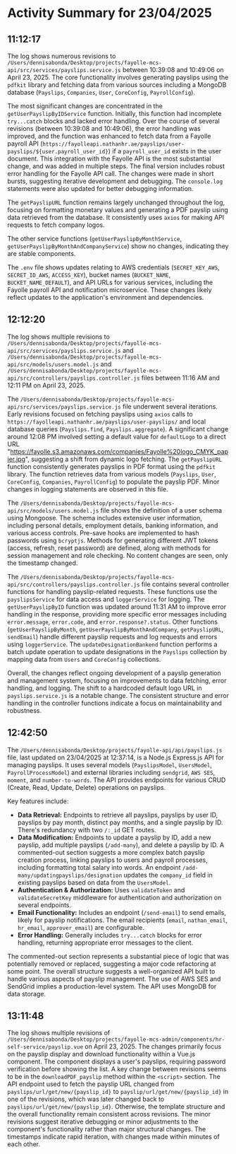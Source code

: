 # Activity Summary for 23/04/2025

## 11:12:17
The log shows numerous revisions to `/Users/dennisabonda/Desktop/projects/fayolle-mcs-api/src/services/payslips.service.js` between 10:39:08 and 10:49:06 on April 23, 2025.  The core functionality involves generating payslips using the `pdfkit` library and fetching data from various sources including a MongoDB database (`Payslips`, `Companies`, `User`, `CoreConfig`, `PayrollConfig`).

The most significant changes are concentrated in the `getUserPayslipByIDService` function.  Initially, this function had incomplete `try...catch` blocks and lacked error handling.  Over the course of several revisions (between 10:39:08 and 10:49:06), the error handling was improved, and the function was enhanced to fetch data from a Fayolle payroll API (`https://fayolleapi.nathanhr.ae/payslips/user-payslips/${user.payroll_user_id}`) if a `payroll_user_id` exists in the user document. This integration with the Fayolle API is the most substantial change, and was added in multiple steps. The final version includes robust error handling for the Fayolle API call.  The changes were made in short bursts, suggesting iterative development and debugging.  The `console.log` statements were also updated for better debugging information.


The `getPayslipURL` function remains largely unchanged throughout the log, focusing on formatting monetary values and generating a PDF payslip using data retrieved from the database.  It consistently uses `axios` for making API requests to fetch company logos.

The other service functions (`getUserPayslipByMonthService`, `getUserPayslipByMonthAndCompanyService`) show no changes, indicating they are stable components.

The `.env` file shows updates relating to AWS credentials (`SECRET_KEY_AWS`, `SECRET_ID_AWS`, `ACCESS_KEY`), bucket names (`BUCKET_NAME`, `BUCKET_NAME_DEFAULT`), and API URLs for various services, including the Fayolle payroll API and notification microservice.  These changes likely reflect updates to the application's environment and dependencies.


## 12:12:20
The log shows multiple revisions to `/Users/dennisabonda/Desktop/projects/fayolle-mcs-api/src/services/payslips.service.js` and `/Users/dennisabonda/Desktop/projects/fayolle-mcs-api/src/models/users.model.js` and `/Users/dennisabonda/Desktop/projects/fayolle-mcs-api/src/controllers/payslips.controller.js` files between 11:16 AM and 12:11 PM on April 23, 2025.

The `/Users/dennisabonda/Desktop/projects/fayolle-mcs-api/src/services/payslips.service.js` file underwent several iterations.  Early revisions focused on fetching payslips using  `axios` calls to `https://fayolleapi.nathanhr.ae/payslips/user-payslips/` and  local database queries (`Payslips.find`, `Payslips.aggregate`).  A significant change around 12:08 PM involved setting a default value for `defaultLogo` to a direct URL "https://fayolle.s3.amazonaws.com/companies/Fayolle%20logo_CMYK_papier.jpg", suggesting a shift from dynamic logo fetching. The  `getPayslipURL` function consistently generates payslips in PDF format using the `pdfkit` library. The function retrieves data from various models (`Payslips`, `User`, `CoreConfig`, `Companies`, `PayrollConfig`) to populate the payslip PDF. Minor changes in logging statements are observed in this file.

The `/Users/dennisabonda/Desktop/projects/fayolle-mcs-api/src/models/users.model.js` file shows the definition of a user schema using Mongoose.  The schema includes extensive user information, including personal details, employment details, banking information, and various access controls.  Pre-save hooks are implemented to hash passwords using `bcryptjs`. Methods for generating different JWT tokens (access, refresh, reset password) are defined, along with methods for session management and role checking.  No content changes are seen, only the timestamp changed.


The `/Users/dennisabonda/Desktop/projects/fayolle-mcs-api/src/controllers/payslips.controller.js` file contains several controller functions for handling payslip-related requests.  These functions use the `payslipsService` for data access and `loggerService` for logging. The `getUserPayslipByID` function was updated around 11:31 AM to improve error handling in the response, providing more specific error messages including `error.message`, `error.code`, and `error.response?.status`. Other functions (`getUserPayslipByMonth`, `getUserPayslipByMonthAndCompany`, `getPayslipURL`, `sendEmail`) handle different payslip requests and log requests and errors using `loggerService`. The `updateDesignationBankend` function performs a batch update operation to update designations in the `Payslips` collection by mapping data from `Users` and `CoreConfig` collections.


Overall, the changes reflect ongoing development of a payslip generation and management system, focusing on improvements to data fetching, error handling, and logging.  The shift to a hardcoded default logo URL in `payslips.service.js` is a notable change.  The consistent structure and error handling in the controller functions indicate a focus on maintainability and robustness.


## 12:42:50
The `/Users/dennisabonda/Desktop/projects/fayolle-api/api/payslips.js` file, last updated on 23/04/2025 at 12:37:14, is a Node.js Express.js API for managing payslips.  It uses several models (`PayslipsModel`, `UsersModel`, `PayrollProcessModel`) and external libraries including `sendgrid`, `AWS SES`, `moment`, and `number-to-words`. The API provides endpoints for various CRUD (Create, Read, Update, Delete) operations on payslips.

Key features include:

* **Data Retrieval:** Endpoints to retrieve all payslips, payslips by user ID, payslips by pay month, distinct pay months, and a single payslip by ID.  There's redundancy with two `/:_id` GET routes.
* **Data Modification:** Endpoints to update a payslip by ID, add a new payslip, add multiple payslips (`/add-many`), and delete a payslip by ID.  A commented-out section suggests a more complex batch payslip creation process, linking payslips to users and payroll processes, including formatting total salary into words.  An endpoint `/add-many/updatingpayslips/designation` updates the `company_id` field in existing payslips based on data from the `UsersModel`.
* **Authentication & Authorization:**  Uses `validateToken` and `validateSecretKey` middleware for authentication and authorization on several endpoints.
* **Email Functionality:** Includes an endpoint (`/send-email`) to send emails, likely for payslip notifications.  The email recipients (`email`, `nathan_email`, `hr_email`, `approver_email`) are configurable.
* **Error Handling:**  Generally includes `try...catch` blocks for error handling, returning appropriate error messages to the client.


The commented-out section represents a substantial piece of logic that was potentially removed or replaced, suggesting a major code refactoring at some point.  The overall structure suggests a well-organized API built to handle various aspects of payslip management.  The use of AWS SES and SendGrid implies a production-level system.  The API uses MongoDB for data storage.


## 13:11:48
The log shows multiple revisions of `/Users/dennisabonda/Desktop/projects/fayolle-mcs-admin/components/hr-self-service/payslip.vue` on April 23, 2025.  The changes primarily focus on the payslip display and download functionality within a Vue.js component.  The component displays a user's payslips, requiring password verification before showing the list.  A key change between revisions seems to be in the `downloadPDF_payslip` method within the `<script>` section. The API endpoint used to fetch the payslip URL changed from `payslips/url/get/new/{payslip_id}` to `payslip/url/get/new/{payslip_id}` in one of the revisions, which was later changed back to `payslips/url/get/new/{payslip_id}`.  Otherwise, the template structure and the overall functionality remain consistent across revisions.  The minor revisions suggest iterative debugging or minor adjustments to the component's functionality rather than major structural changes.  The timestamps indicate rapid iteration, with changes made within minutes of each other.
